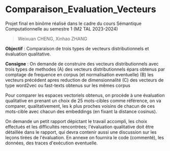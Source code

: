 # Comparaison_Evaluation_Vecteurs
Projet final en binôme réalisé dans le cadre du cours Sémantique Computationnelle au semestre 1 (M2 TAL 2023-2024)
> Weixuan CHENG, Xinhao ZHANG

**Objectif** : Comparaison de trois types de vecteurs distributionnels et évaluation qualitative.


**Consigne** : On demande de construire des vecteurs distributionnels avec trois types de methodes (A) des vecteurs distributionnels épars obtenus par comptage de frequence en corpus (et normalisation eventuelle) (B) les vecteurs précédent apres reduction de dimensionnalité (C) des vecteurs de type word2vec ou fast-texts obtenus sur les mêmes corpus 

Pour comparer les espaces vectoriels obtenus, on procède à une évaluation qualitative en prenant un choix de 25 mots-cibles comme référence, on va comparer, qualitativement, les k plus proches voisins de chacun de ces mots-cible avec chacun des embeddings (en fixant la distance cosinus).

On demande un petit rapport dépictant le travail accompli, les choix effectués et les difficultés rencontrées; l'évaluation qualitative doit être détaillée dans le rapport, qui devra contenir aussi une discussion sur les leçons tirées de l'évaluation. En annexe on fournira le code (commenté), les données, des traces d'exécution eventuelle. 
